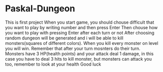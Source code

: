 # Paskal-Dungeon
This is first project
When you start game, you should chouse difficult that you want to play by writing number and then press Enter
Then chouse how you want to play with pressing Enter after each turn or not
After choosing random dungeon will be generated and i will be able to kill monsters(squares of different colors).
When you kill every monster on level you will win. Remember that after your turn mosnters do their turn.
Monsters have 3 HP(health points) and your attack deal 1 damage, in this case you have to deal 3 hits to kill monster, but monsters can attack you too, remember to look at your health
Good luck
